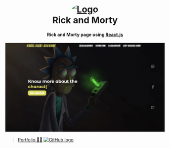 <h1 align="center">
  <br>
  <a href="https://cartoons-zeta.vercel.app/"><img style="border-radius: 100%" width="214" alt="Logo" src="https://w7.pngwing.com/pngs/277/446/png-transparent-rick-and-morty-illustratrion-rick-sanchez-morty-smith-rick-and-morty-season-1-television-show-youtube-rick-and-morty-television-logo-computer-wallpaper.png"></a>
  <br>
  Rick and Morty
  <br>
  <h4 align="center">Rick and Morty page using <a href="https://uk.reactjs.org/" target="_blank">React.js</a>
</h1>

<img src="./screenshot.png" alt="Screenshot">

> [Portfolio 👨‍💻](https://yuriy-kulakovskyi.github.io/Portfolio/) <a href="https://github.com/yuriy-kulakovskyi"><img width="30" src="https://camo.githubusercontent.com/eff93eb40f9cb9691cdbedba4158b8acca6e4a33d723234f5135cea107381a05/68747470733a2f2f63646e342e69636f6e66696e6465722e636f6d2f646174612f69636f6e732f69636f6e73696d706c652d6c6f676f74797065732f3531322f6769746875622d3531322e706e67" alt="GitHub logo"></a>